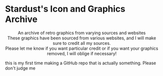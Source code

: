 # Stardust's Icon and Graphics Archive
<p style="text-align: center;">An archive of retro graphics from varying sources and websites
<br>These graphics have been sourced from various websites, and I will make sure to credit all my sources.
<br>Please let me know if you want particular credit or if you want your graphics removed, I will oblige if necessary!
<footer>this is my first time making a GitHub repo that is actually something. Please don't judge me</p></footer>
